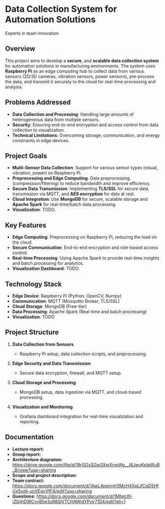 # Data Collection System for Automation Solutions
Experts in team innovation

## Overview
This project aims to develop a **secure**, and **scalable data collection system** for automation solutions in manufacturing environments. The system uses **Raspberry Pi** as an edge computing hub to collect data from various sensors (2D/3D cameras, vibration sensors, power sensors), pre-process the data, and transmit it securely to the cloud for real-time processing and analysis.

## Problems Addressed
- **Data Collection and Processing**: Handling large amounts of heterogeneous data from multiple sensors.
- **Security**: Ensuring end-to-end encryption and access control from data collection to visualization.
- **Technical Limitations**: Overcoming storage, communication, and energy constraints in edge devices.

## Project Goals
- **Multi-Sensor Data Collection**: Support for various sensor types (visual, vibration, power) on Raspberry Pi.
- **Preprocessing and Edge Computing**: Data preprocessing (compression/filtering) to reduce bandwidth and improve efficiency.
- **Secure Data Transmission**: Implementing **TLS/SSL** for secure data transmission via MQTT, and **AES encryption** for data at rest.
- **Cloud Integration**: Use **MongoDB** for secure, scalable storage and **Apache Spark** for real-time/batch data processing.
- **Visualization**: TODO.

## Key Features
- **Edge Computing**: Preprocessing on Raspberry Pi, reducing the load on the cloud.
- **Secure Communication**: End-to-end encryption and role-based access control.
- **Real-time Processing**: Using Apache Spark to provide real-time insights and batch processing for analytics.
- **Visualization Dashboard**: TODO.

## Technology Stack
- **Edge Device**: Raspberry Pi (Python, OpenCV, Numpy)
- **Communication**: MQTT (Mosquitto Broker, TLS/SSL)
- **Cloud Storage**: MongoDB (Free-tier)
- **Data Processing**: Apache Spark (Real-time and batch processing)
- **Visualization**: TODO

## Project Structure
1. **Data Collection from Sensors**
   - Raspberry Pi setup, data collection scripts, and preprocessing.

2. **Edge Security and Data Transmission**
   - Secure data encryption, firewall, and MQTT setup.

3. **Cloud Storage and Processing**
   - MongoDB setup, data ingestion via MQTT, and cloud-based processing.

4. **Visualization and Monitoring**
   - Grafana dashboard integration for real-time visualization and reporting.

## Documentation
- **Lecture report:** 
- **Group report:**
- **Architecture diagramm:** https://drive.google.com/file/d/18rGGxSGw3XwXnwWg__I8JwvKpIeWuB_B/view?usp=sharing
- **Scope and project description:**
- **Team contract:** https://docs.google.com/document/d/1AwL4ppirnH3McH4XpLjfCqD5HfUx5xqh-ucVEgvVfF4/edit?usp=sharing
- **Questions:** https://docs.google.com/document/d/1MhpU9-iZGjihDWCyyB5e3uR8SlVTCHAWidYPyjr71D4/edit?pli=1
